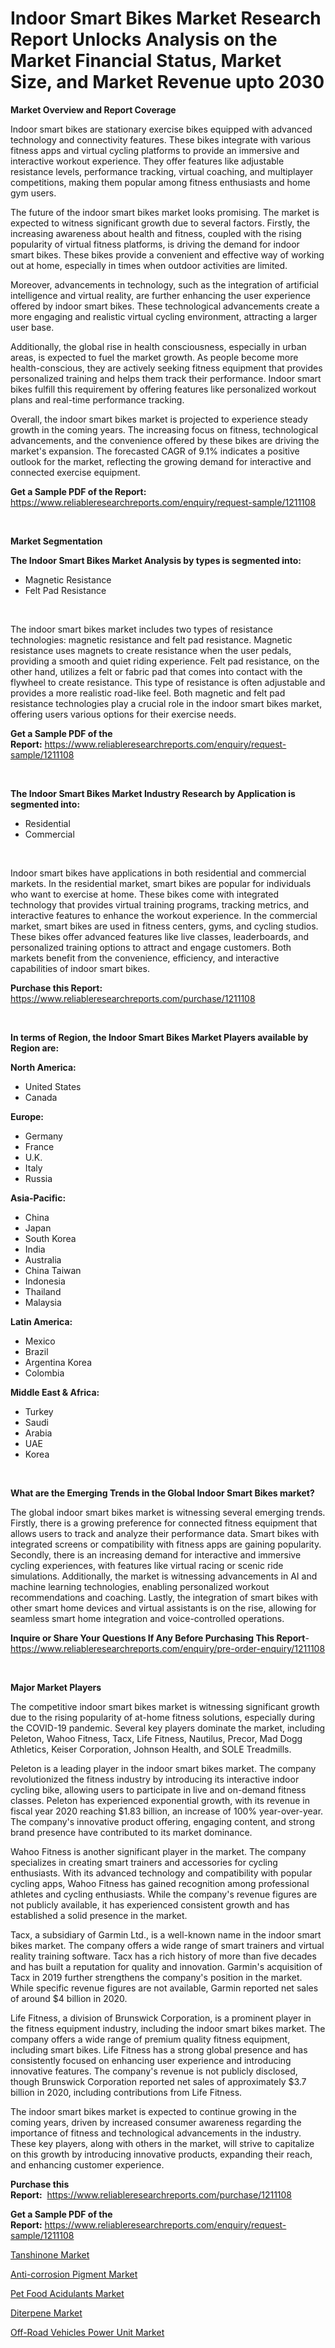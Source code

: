 <p><h1>Indoor Smart Bikes Market Research Report Unlocks Analysis on the Market Financial Status, Market Size, and Market Revenue upto 2030</h1></p><p><strong>Market Overview and Report Coverage</strong></p>
<p><p>Indoor smart bikes are stationary exercise bikes equipped with advanced technology and connectivity features. These bikes integrate with various fitness apps and virtual cycling platforms to provide an immersive and interactive workout experience. They offer features like adjustable resistance levels, performance tracking, virtual coaching, and multiplayer competitions, making them popular among fitness enthusiasts and home gym users.</p><p>The future of the indoor smart bikes market looks promising. The market is expected to witness significant growth due to several factors. Firstly, the increasing awareness about health and fitness, coupled with the rising popularity of virtual fitness platforms, is driving the demand for indoor smart bikes. These bikes provide a convenient and effective way of working out at home, especially in times when outdoor activities are limited.</p><p>Moreover, advancements in technology, such as the integration of artificial intelligence and virtual reality, are further enhancing the user experience offered by indoor smart bikes. These technological advancements create a more engaging and realistic virtual cycling environment, attracting a larger user base.</p><p>Additionally, the global rise in health consciousness, especially in urban areas, is expected to fuel the market growth. As people become more health-conscious, they are actively seeking fitness equipment that provides personalized training and helps them track their performance. Indoor smart bikes fulfill this requirement by offering features like personalized workout plans and real-time performance tracking.</p><p>Overall, the indoor smart bikes market is projected to experience steady growth in the coming years. The increasing focus on fitness, technological advancements, and the convenience offered by these bikes are driving the market's expansion. The forecasted CAGR of 9.1% indicates a positive outlook for the market, reflecting the growing demand for interactive and connected exercise equipment.</p></p>
<p><strong>Get a Sample PDF of the Report:</strong> <a href="https://www.reliableresearchreports.com/enquiry/request-sample/1211108">https://www.reliableresearchreports.com/enquiry/request-sample/1211108</a></p>
<p>&nbsp;</p>
<p><strong>Market Segmentation</strong></p>
<p><strong>The Indoor Smart Bikes Market Analysis by types is segmented into:</strong></p>
<p><ul><li>Magnetic Resistance</li><li>Felt Pad Resistance</li></ul></p>
<p>&nbsp;</p>
<p><p>The indoor smart bikes market includes two types of resistance technologies: magnetic resistance and felt pad resistance. Magnetic resistance uses magnets to create resistance when the user pedals, providing a smooth and quiet riding experience. Felt pad resistance, on the other hand, utilizes a felt or fabric pad that comes into contact with the flywheel to create resistance. This type of resistance is often adjustable and provides a more realistic road-like feel. Both magnetic and felt pad resistance technologies play a crucial role in the indoor smart bikes market, offering users various options for their exercise needs.</p></p>
<p><strong>Get a Sample PDF of the Report:</strong>&nbsp;<a href="https://www.reliableresearchreports.com/enquiry/request-sample/1211108">https://www.reliableresearchreports.com/enquiry/request-sample/1211108</a></p>
<p>&nbsp;</p>
<p><strong>The Indoor Smart Bikes Market Industry Research by Application is segmented into:</strong></p>
<p><ul><li>Residential</li><li>Commercial</li></ul></p>
<p>&nbsp;</p>
<p><p>Indoor smart bikes have applications in both residential and commercial markets. In the residential market, smart bikes are popular for individuals who want to exercise at home. These bikes come with integrated technology that provides virtual training programs, tracking metrics, and interactive features to enhance the workout experience. In the commercial market, smart bikes are used in fitness centers, gyms, and cycling studios. These bikes offer advanced features like live classes, leaderboards, and personalized training options to attract and engage customers. Both markets benefit from the convenience, efficiency, and interactive capabilities of indoor smart bikes.</p></p>
<p><strong>Purchase this Report:</strong>&nbsp; <a href="https://www.reliableresearchreports.com/purchase/1211108">https://www.reliableresearchreports.com/purchase/1211108</a></p>
<p>&nbsp;</p>
<p><strong>In terms of Region, the Indoor Smart Bikes Market Players available by Region are:</strong></p>
<p>
    <p> <strong> North America: </strong>
        <ul>
            <li>United States</li>
            <li>Canada</li>
        </ul>
        </p> 
    <p> <strong> Europe: </strong>
        <ul>
            <li>Germany</li>
            <li>France</li>
            <li>U.K.</li>
            <li>Italy</li>
            <li>Russia</li>
        </ul>
        </p> 
    <p> <strong> Asia-Pacific: </strong>
        <ul>
            <li>China</li>
            <li>Japan</li>
            <li>South Korea</li>
            <li>India</li>
            <li>Australia</li>
            <li>China Taiwan</li>
            <li>Indonesia</li>
            <li>Thailand</li>
            <li>Malaysia</li>
        </ul>
        </p> 
    <p> <strong> Latin America: </strong>
        <ul>
            <li>Mexico</li>
            <li>Brazil</li>
            <li>Argentina Korea</li>
            <li>Colombia</li>
        </ul>
        </p> 
    <p> <strong> Middle East & Africa: </strong>
        <ul>
            <li>Turkey</li>
            <li>Saudi</li>
            <li>Arabia</li>
            <li>UAE</li>
            <li>Korea</li>
        </ul>
    </p>
    </p>
<p>&nbsp;</p>
<p><strong>What are the Emerging Trends in the Global Indoor Smart Bikes market?</strong></p>
<p><p>The global indoor smart bikes market is witnessing several emerging trends. Firstly, there is a growing preference for connected fitness equipment that allows users to track and analyze their performance data. Smart bikes with integrated screens or compatibility with fitness apps are gaining popularity. Secondly, there is an increasing demand for interactive and immersive cycling experiences, with features like virtual racing or scenic ride simulations. Additionally, the market is witnessing advancements in AI and machine learning technologies, enabling personalized workout recommendations and coaching. Lastly, the integration of smart bikes with other smart home devices and virtual assistants is on the rise, allowing for seamless smart home integration and voice-controlled operations.</p></p>
<p><strong>Inquire or Share Your Questions If Any Before Purchasing This Report</strong>- <a href="https://www.reliableresearchreports.com/enquiry/pre-order-enquiry/1211108">https://www.reliableresearchreports.com/enquiry/pre-order-enquiry/1211108</a></p>
<p>&nbsp;</p>
<p><strong>Major Market Players</strong></p>
<p><p>The competitive indoor smart bikes market is witnessing significant growth due to the rising popularity of at-home fitness solutions, especially during the COVID-19 pandemic. Several key players dominate the market, including Peleton, Wahoo Fitness, Tacx, Life Fitness, Nautilus, Precor, Mad Dogg Athletics, Keiser Corporation, Johnson Health, and SOLE Treadmills.</p><p>Peleton is a leading player in the indoor smart bikes market. The company revolutionized the fitness industry by introducing its interactive indoor cycling bike, allowing users to participate in live and on-demand fitness classes. Peleton has experienced exponential growth, with its revenue in fiscal year 2020 reaching $1.83 billion, an increase of 100% year-over-year. The company's innovative product offering, engaging content, and strong brand presence have contributed to its market dominance.</p><p>Wahoo Fitness is another significant player in the market. The company specializes in creating smart trainers and accessories for cycling enthusiasts. With its advanced technology and compatibility with popular cycling apps, Wahoo Fitness has gained recognition among professional athletes and cycling enthusiasts. While the company's revenue figures are not publicly available, it has experienced consistent growth and has established a solid presence in the market.</p><p>Tacx, a subsidiary of Garmin Ltd., is a well-known name in the indoor smart bikes market. The company offers a wide range of smart trainers and virtual reality training software. Tacx has a rich history of more than five decades and has built a reputation for quality and innovation. Garmin's acquisition of Tacx in 2019 further strengthens the company's position in the market. While specific revenue figures are not available, Garmin reported net sales of around $4 billion in 2020.</p><p>Life Fitness, a division of Brunswick Corporation, is a prominent player in the fitness equipment industry, including the indoor smart bikes market. The company offers a wide range of premium quality fitness equipment, including smart bikes. Life Fitness has a strong global presence and has consistently focused on enhancing user experience and introducing innovative features. The company's revenue is not publicly disclosed, though Brunswick Corporation reported net sales of approximately $3.7 billion in 2020, including contributions from Life Fitness.</p><p>The indoor smart bikes market is expected to continue growing in the coming years, driven by increased consumer awareness regarding the importance of fitness and technological advancements in the industry. These key players, along with others in the market, will strive to capitalize on this growth by introducing innovative products, expanding their reach, and enhancing customer experience.</p></p>
<p><strong>Purchase this Report:</strong>&nbsp;&nbsp;<a href="https://www.reliableresearchreports.com/purchase/1211108">https://www.reliableresearchreports.com/purchase/1211108</a></p>
<p></p>
<p><strong>Get a Sample PDF of the Report:</strong>&nbsp;<a href="https://www.reliableresearchreports.com/enquiry/request-sample/1211108">https://www.reliableresearchreports.com/enquiry/request-sample/1211108</a></p>
<p><p><a href="https://medium.com/@index.mill.peace/tanshinone-market-size-growth-forecast-2023-2030-fcd4342fb347">Tanshinone Market</a></p><p><a href="https://www.linkedin.com/pulse/anti-corrosion-pigment-market-research-report-provides/">Anti-corrosion Pigment Market</a></p><p><a href="https://www.linkedin.com/pulse/decoding-pet-food-acidulants-market-deep-dive-latest-trends/">Pet Food Acidulants Market</a></p><p><a href="https://medium.com/@fire.belt.bug/diterpene-market-size-growth-forecast-2023-2030-2d45e21d4c76">Diterpene Market</a></p><p><a href="https://www.linkedin.com/pulse/off-road-vehicles-power-unit-market-size-2023-2030-global/">Off-Road Vehicles Power Unit Market</a></p></p>